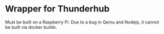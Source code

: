 # Wrapper for Thunderhub

Must be built on a Raspberry Pi. Due to a bug in Qemu and Nodejs, it cannot be built via docker buildx.
